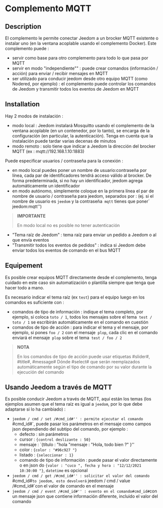 # Complemento MQTT

## Description

El complemento le permite conectar Jeedom a un brocker MQTT existente o instalar uno (en la ventana acoplable usando el complemento Docker). Este complemento puede : 
- servir como base para otro complemento para todo lo que pasa por MQTT
- servir en modo "independiente"" : puede crear comandos (información / acción) para enviar / recibir mensajes en MQTT
- ser utilizado para conducir jeedom desde otro equipo MQTT (como Nodered, por ejemplo) : el complemento puede controlar los comandos de Jeedom y transmitir todos los eventos de Jeedom en MQTT

## Installation

Hay 2 modos de instalación : 
- modo local : Jeedom instalará Mosquitto usando el complemento de la ventana acoplable (en un contenedor, por lo tanto), se encarga de la configuración (en particular, la autenticación). Tenga en cuenta que la instalación puede tardar varias decenas de minutos
- modo remoto : solo tiene que indicar a Jeedom la dirección del brocker MQTT (ex : mqtt://192.168.1.10:1883)

Puede especificar usuarios / contraseña para la conexión :
- en modo local puedes poner un nombre de usuario:contraseña por línea, cada par de identificadores tendrá acceso válido al brocker. De forma predeterminada, si no hay un identificador, jeedom agrega automáticamente un identificador
- en modo autónomo, simplemente coloque en la primera línea el par de nombre de usuario / contraseña para jeedom, separados por : (ej. si el nombre de usuario es `jeedom` y la contraseña` mqtt` tienes que poner` jeedom:mqtt'')

>**IMPORTANTE**
>
>En modo local no es posible no tener autenticación

- "Tema raíz de Jeedom" : tema raíz para enviar un pedido a Jeedom o al que envía eventos
- "Transmitir todos los eventos de pedidos" : indica si Jeedom debe enviar todos los eventos de comando en el bus MQTT 

## Equipement

Es posible crear equipos MQTT directamente desde el complemento, tenga cuidado en este caso sin automatización o plantilla siempre que tenga que hacer todo a mano.

Es necesario indicar el tema raíz (ex `test`) para el equipo luego en los comandos es suficiente con : 
- comandos de tipo de información : indique el tema completo, por ejemplo, si coloca `toto / 1`, todos los mensajes sobre el tema` test / toto / 1` se escribirán automáticamente en el comando en cuestión
- comandos de tipo de acción : para indicar el tema y el mensaje, por ejemplo, si pones `foo / 2` con el mensaje` plop`, cada clic en el comando enviará el mensaje` plop` sobre el tema` test / foo / 2`

>**NOTA**
>
>En los comandos de tipo de acción puede usar etiquetas #slider#, #title#, #message# Dónde #select# que serán reemplazados automáticamente según el tipo de comando por su valor durante la ejecución del comando

## Usando Jeedom a través de MQTT

Es posible conducir Jeedom a través de MQTT, aquí están los temas (los ejemplos asumen que el tema raíz es igual a `jeedom`, por lo que debe adaptarse si lo ha cambiado) : 
- `jeedom / cmd / set /#cmd_id#'' : permite ejecutar el comando `#cmd_id#`, puede pasar los parámetros en el mensaje como campos json dependiendo del subtipo del comando, por ejemplo : 
    - defecto : sin parámetros
    - cursor : `{control deslizante : 50} `
    - mensaje : `{título : "hola "mensaje : "Hola, todo bien ?" }''
    - color : `{color : "#96c927 "}`
    - listado : `{seleccionar : 1} `
    - comando de tipo de información : puede pasar el valor directamente o en json do `{valor : "cuco ", fecha y hora : "12/12/2021 10:30:00 "}`, `datetime` es opcional
- `jeedom / cmd / get /#cmd_id#'' : solicitar el valor del comando `#cmd_id#`to jeedom, esto devolverá` jeedom / cmd / value /#cmd_id#`con el valor de comando en el mensaje
- `jeedom / cmd / event /#cmd_id#'' : evento en el comando#cmd_id#`con un mensaje json que contiene información diferente, incluido el valor del comando